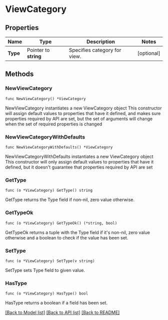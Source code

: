 # ViewCategory

## Properties

Name | Type | Description | Notes
------------ | ------------- | ------------- | -------------
**Type** | Pointer to **string** | Specifies category for view. | [optional] 

## Methods

### NewViewCategory

`func NewViewCategory() *ViewCategory`

NewViewCategory instantiates a new ViewCategory object
This constructor will assign default values to properties that have it defined,
and makes sure properties required by API are set, but the set of arguments
will change when the set of required properties is changed

### NewViewCategoryWithDefaults

`func NewViewCategoryWithDefaults() *ViewCategory`

NewViewCategoryWithDefaults instantiates a new ViewCategory object
This constructor will only assign default values to properties that have it defined,
but it doesn't guarantee that properties required by API are set

### GetType

`func (o *ViewCategory) GetType() string`

GetType returns the Type field if non-nil, zero value otherwise.

### GetTypeOk

`func (o *ViewCategory) GetTypeOk() (*string, bool)`

GetTypeOk returns a tuple with the Type field if it's non-nil, zero value otherwise
and a boolean to check if the value has been set.

### SetType

`func (o *ViewCategory) SetType(v string)`

SetType sets Type field to given value.

### HasType

`func (o *ViewCategory) HasType() bool`

HasType returns a boolean if a field has been set.


[[Back to Model list]](../README.md#documentation-for-models) [[Back to API list]](../README.md#documentation-for-api-endpoints) [[Back to README]](../README.md)


